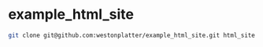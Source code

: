 example_html_site
=================

```sh
git clone git@github.com:westonplatter/example_html_site.git html_site
```
